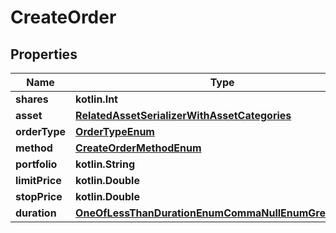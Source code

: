 
# CreateOrder

## Properties
Name | Type | Description | Notes
------------ | ------------- | ------------- | -------------
**shares** | **kotlin.Int** |  | 
**asset** | [**RelatedAssetSerializerWithAssetCategories**](RelatedAssetSerializerWithAssetCategories.md) |  | 
**orderType** | [**OrderTypeEnum**](OrderTypeEnum.md) |  | 
**method** | [**CreateOrderMethodEnum**](CreateOrderMethodEnum.md) |  | 
**portfolio** | **kotlin.String** |  |  [optional]
**limitPrice** | **kotlin.Double** |  |  [optional]
**stopPrice** | **kotlin.Double** |  |  [optional]
**duration** | [**OneOfLessThanDurationEnumCommaNullEnumGreaterThan**](OneOfLessThanDurationEnumCommaNullEnumGreaterThan.md) |  |  [optional]



